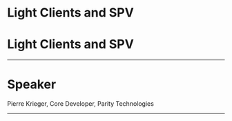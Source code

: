 # Light Clients and SPV

# Light Clients and SPV

---

# Speaker

Pierre Krieger, Core Developer, Parity Technologies

---
